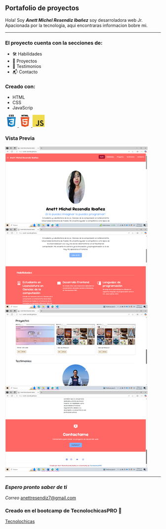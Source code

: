 ## Portafolio de proyectos

Hola! Soy ***Anett Michel Resendiz Ibañez*** soy desarroladora web Jr. Apacionada por la tecnologia, aqui encontraras informacion bobre mi.

-------------------------
### El  proyecto cuenta con la secciones de:

- 🛠 Habilidades 
- 📄 Proyectos
- 👩 Testimonios
- 📬 Contacto

### Creado con:
- HTML
- CSS
- JavaScrip

<a href="https://www.w3schools.com/css/" target="_blank"> <img src="https://raw.githubusercontent.com/devicons/devicon/master/icons/css3/css3-original-wordmark.svg" alt="css3" width="40" height="40"/> </a>
    <a href="https://www.w3.org/html/" target="_blank"> <img src="https://raw.githubusercontent.com/devicons/devicon/master/icons/html5/html5-original-wordmark.svg" alt="html5" width="40" height="40"/> </a>
    <a href="https://developer.mozilla.org/en-US/docs/Web/JavaScript" target="_blank"> <img src="https://raw.githubusercontent.com/devicons/devicon/master/icons/javascript/javascript-original.svg" alt="javascript" width="40" height="40"/> </a>

### Vista Previa
![Proyecto](/assets/CapturaPortafolio.png)  
![Proyecto](/assets/CapturaPortafolio2.png)
![Proyecto](/assets/CapturaPortafolio3.png)
![Proyecto](/assets/CapturaPortafolio4.png)

---------

### *Espero pronto saber de ti*
*Correo*
[anettresendiz7@gmail.com](mailto:anettresendiz7@gmail.com)

### Creado en el bootcamp de TecnolochicasPRO 💜
[Tecnolochicas](https://tecnolochicas.mx)

